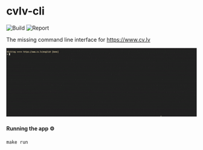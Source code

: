 # cvlv-cli
![Build](https://github.com/jpolgins/cvlv-cli/workflows/Build/badge.svg)
![Report](https://goreportcard.com/badge/github.com/jpolgins/cvlv-cli)

The missing command line interface for  https://www.cv.lv

![Gif](/docs/resources/showcase.gif)

#### Running the app ⚙️
```
make run
```

